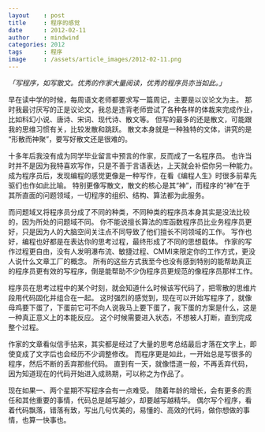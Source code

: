 ```yaml
---
layout    : post
title     : 程序的感觉
date      : 2012-02-11
author    : mindwind
categories: 2012
tags      : 程序
image     : /assets/article_images/2012-02-11.png
---
```



_「写程序，如写散文。优秀的作家大量阅读，优秀的程序员亦当如此。」_


早在读中学的时候，每周语文老师都要求写一篇周记，主要是以议论文为主。
那时我最讨厌写的正是议论文，我总是违背老师尝试了各种各样的体裁来完成作业，比如科幻小说、唐诗、宋词、现代诗、散文等。
但写的最多的还是散文，可能跟我的思维习惯有关，比较发散和跳跃。
散文本身就是一种独特的文体，讲究的是 “形散而神聚”，要写好散文还是很难的。

十多年后我没有成为同学毕业留言中预言的作家，反而成了一名程序员。
也许当时并不是因为我特喜欢写作，只是不善于言语表达，上天就会补偿你另一种能力。
成为程序员后，发现编程的感觉更像是一种写作，在看《编程人生》时很多前辈先驱们也作如此比喻。
特别更像写散文，散文的核心是其“神”，而程序的“神”在于其所直面的问题领域，一切程序的组织、结构、算法都为此服务。

而问题域又将程序员分成了不同的种类，不同种类的程序员本身其实是没法比较的，因为所处的问题域不同。
你不能说擅长算法的库函数程序员比业务程序员更好，只是因为人的大脑空间关注点不同导致了他们擅长不同领域的工作。
写作也好，编程也好都是在表达你的思考过程，最终形成了不同的思想载体。
作家的写作过程更自由，没有人发明瀑布流、敏捷过程、CMMI来限定你的工作方式，更没人说什么文章工厂的概念。
所有的这些方式我至今也没有感到特别的能帮助真正的程序员更有效的写程序，倒是能帮助不少伪程序员更规范的像程序员那样工作。

程序员在思考过程中的某个时刻，就会知道什么时候该写代码了，把零散的思维片段用代码固化并组合在一起。
这时强烈的感觉到，现在可以开始写程序了，就像母鸡要下蛋了，下蛋前它可不向人说我马上要下蛋了，我下蛋的方案是什么，这是一种真正意义上的本能反应。
这个时候需要进入状态，不想被人打断，直到完成整个过程。

作家的文章看似信手拈来，其实都是经过了大量的思考总结最后才落在文字上，即使变成了文字后也会经历不少调整修改。
而程序更是如此，一开始总是写很多的程序，然后不断的丢弃那些代码。
直到有一天，就像悟道一般，不再丢弃代码，因为知道现在的代码开始进入成熟期，可以称之为作品了。

现在如果一、两个星期不写程序会有一点难受。
随着年龄的增长，会有更多的责任和其他重要的事情，代码总是越写越少，却要越写越精华。
偶尔写个程序，看着代码飘落，错落有致，写出几句优美的，易懂的、高效的代码，做你想做的事情，也算一快事也。
